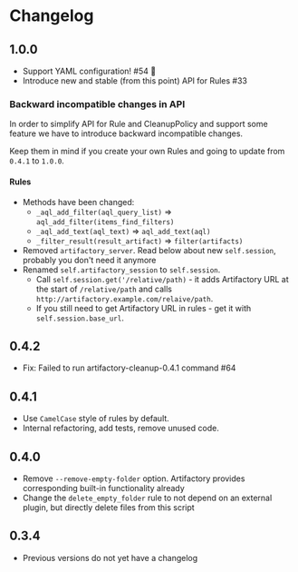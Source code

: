 # Changelog

## 1.0.0
- Support YAML configuration! #54 🎉
- Introduce new and stable (from this point) API for Rules #33

### Backward incompatible changes in API
In order to simplify API for Rule and CleanupPolicy and support some feature we have to introduce backward incompatible changes.

Keep them in mind if you create your own Rules and going to update from `0.4.1` to `1.0.0`.

#### Rules
- Methods have been changed:
  - `_aql_add_filter(aql_query_list)` => `aql_add_filter(items_find_filters)`
  - `_aql_add_text(aql_text)` => `aql_add_text(aql)`
  - `_filter_result(result_artifact)` => `filter(artifacts)`
- Removed `artifactory_server`. Read below about new `self.session`, probably you don't need it anymore
- Renamed `self.artifactory_session` to `self.session`. 
  - Call `self.session.get('/relative/path)` - it adds Artifactory URL at the start of `/relative/path` and calls `http://artifactory.example.com/relaive/path`.
  - If you still need to get Artifactory URL in rules - get it with `self.session.base_url`.

## 0.4.2
- Fix: Failed to run artifactory-cleanup-0.4.1 command #64

## 0.4.1

- Use `CamelCase` style of rules by default.
- Internal refactoring, add tests, remove unused code.

## 0.4.0

- Remove `--remove-empty-folder` option. Artifactory provides corresponding built-in functionality already
- Change the `delete_empty_folder` rule to not depend on an external plugin, but directly delete files from this script

## 0.3.4

* Previous versions do not yet have a changelog
